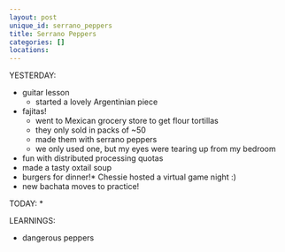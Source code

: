 ```yaml
---
layout: post
unique_id: serrano_peppers
title: Serrano Peppers
categories: []
locations: 
---
```


YESTERDAY:
* guitar lesson
  * started a lovely Argentinian piece
* fajitas!
  * went to Mexican grocery store to get flour tortillas
  * they only sold in packs of ~50
  * made them with serrano peppers
  * we only used one, but my eyes were tearing up from my bedroom
* fun with distributed processing quotas
* made a tasty oxtail soup
* burgers for dinner!* Chessie hosted a virtual game night :)
* new bachata moves to practice!

TODAY:
* 

LEARNINGS:
* dangerous peppers
